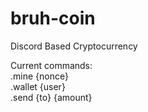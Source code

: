 # bruh-coin
Discord Based Cryptocurrency

Current commands:\
.mine {nonce}  
.wallet {user}  
.send {to} {amount}   

